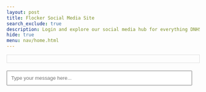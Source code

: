 ```yaml
---
layout: post
title: Flocker Social Media Site 
search_exclude: true
description: Login and explore our social media hub for everything DNHS 
hide: true
menu: nav/home.html
---
```


<!DOCTYPE html>
<html lang="en">
<head>
    <meta charset="UTF-8">
    <meta name="viewport" content="width=device-width, initial-scale=1.0">
    <title>Giftinator 3000</title>
    <style>
        body { font-family: Arial, sans-serif; margin: 20px; }
        .chat-box { max-width: 600px; margin: auto; }
        .messages { margin-bottom: 20px; max-height: 400px; overflow-y: auto; border: 1px solid #ddd; padding: 10px; }
        .message { padding: 10px; margin: 5px 0; border-radius: 5px; }
        .user { background-color: #d1e7fd; text-align: right; }
        .assistant { background-color: #f8d7da; text-align: left; }
        input { width: calc(100% - 20px); padding: 10px; }
    </style>
</head>
<body>
    <div class="chat-box">
        <div class="messages" id="messages"></div>
        <input id="userInput" type="text" placeholder="Type your message here..." onkeypress="handleEnter(event)">
    </div>
    <script>
        async function sendMessage(message) {
            const response = await fetch("http://127.0.0.1:5000/chat", {
                method: "POST",
                headers: {
                    "Content-Type": "application/json"
                },
                body: JSON.stringify({ user_input: message })
            });
            const data = await response.json();
            return data.response || data.error;
        }
        async function handleEnter(event) {
            if (event.key === "Enter") {
                const userInput = document.getElementById("userInput");
                const userMessage = userInput.value.trim();
                if (userMessage === "") return;
                // Add user's message to the chat
                const messagesDiv = document.getElementById("messages");
                const userDiv = document.createElement("div");
                userDiv.textContent = userMessage;
                userDiv.className = "message user";
                messagesDiv.appendChild(userDiv);
                // Get the bot's response
                const botResponse = await sendMessage(userMessage);
                const botDiv = document.createElement("div");
                botDiv.textContent = botResponse;
                botDiv.className = "message assistant";
                messagesDiv.appendChild(botDiv);
                // Clear the input
                userInput.value = "";
                messagesDiv.scrollTop = messagesDiv.scrollHeight;
            }
        }
    </script>
</body>
</html>

